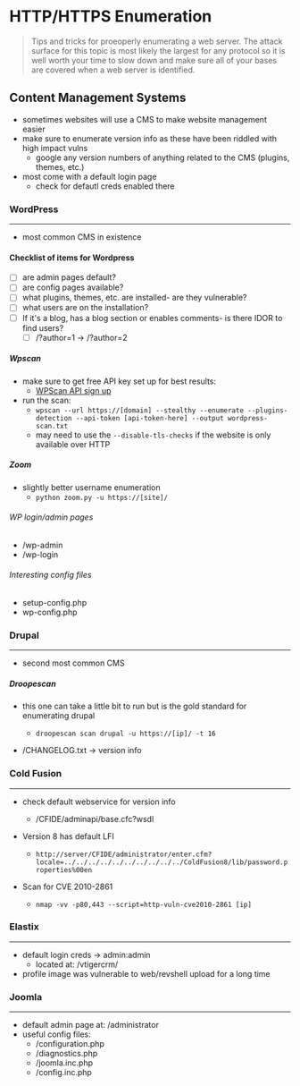 # HTTP/HTTPS Enumeration
 >Tips and tricks for proeoperly enumerating a web server. The attack surface for this topic is most likely the largest for any protocol so it is well worth your time to slow down and make sure all of your bases are covered when a web server is identified. 
 

## Content Management Systems
- sometimes websites will use a CMS to make website management easier
- make sure to enumerate version info as these have been riddled with high impact vulns
	- google any version numbers of anything related to the CMS (plugins, themes, etc.)
- most come with a default login page 
	- check for defautl creds enabled there

### WordPress
-------
- most common CMS in existence

#### Checklist of items for Wordpress
- [ ] are admin pages default?
- [ ] are config pages available? 
- [ ] what plugins, themes, etc. are installed- are they vulnerable? 
- [ ] what users are on the installation?
- [ ] If it's a blog, has a blog section or enables comments- is there IDOR to find users?
	- [ ] /?author=1 -> /?author=2 

##### Wpscan 
- make sure to get free API key set up for best results: 
	- [WPScan API sign up](https://wpscan.com)
- run the scan: 
	- ```wpscan --url https://[domain] --stealthy --enumerate --plugins-detection --api-token [api-token-here] --output wordpress-scan.txt```
	- may need to use the ```--disable-tls-checks``` if the website is only available over HTTP 

##### Zoom
- slightly better username enumeration
	- ```python zoom.py -u https://[site]/```

###### WP login/admin pages
- /wp-admin
- /wp-login

###### Interesting config files
- setup-config.php
- wp-config.php

### Drupal
-------
- second most common CMS 

##### Droopescan
- this one can take a little bit to run but is the gold standard for enumerating drupal
	- ```droopescan scan drupal -u https://[ip]/ -t 16```

- /CHANGELOG.txt -> version info

### Cold Fusion
----
- check default webservice for version info
	- /CFIDE/adminapi/base.cfc?wsdl

- Version 8 has default LFI
	- ```http://server/CFIDE/administrator/enter.cfm?locale=../../../../../../../../../../ColdFusion8/lib/password.properties%00en```

- Scan for CVE 2010-2861
	- ```nmap -vv -p80,443 --script=http-vuln-cve2010-2861 [ip]```

### Elastix
----
- default login creds -> admin:admin 
	- located at: /vtigercrm/
- profile image was vulnerable to web/revshell upload for a long time

### Joomla 
----
- default admin page at: /administrator
- useful config files: 
	- /configuration.php
	- /diagnostics.php
	- /joomla.inc.php
	- /config.inc.php






